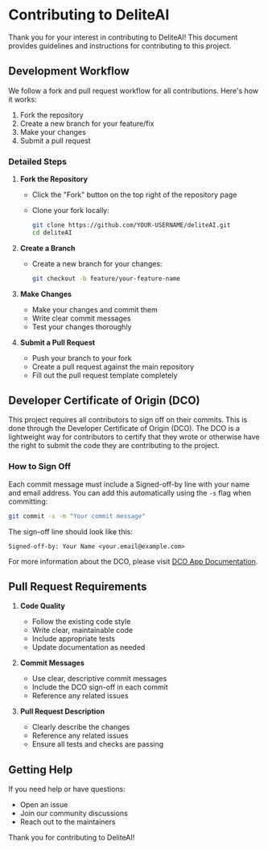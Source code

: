 <!-- DL_DOCS::WEBSITE_BLOCK_START
```{eval-rst}
:orphan:
```
DL_DOCS::WEBSITE_BLOCK_END -->

# Contributing to DeliteAI

Thank you for your interest in contributing to DeliteAI! This document provides guidelines and
instructions for contributing to this project.

## Development Workflow

We follow a fork and pull request workflow for all contributions. Here's how it works:

1. Fork the repository
2. Create a new branch for your feature/fix
3. Make your changes
4. Submit a pull request

### Detailed Steps

1. **Fork the Repository**
   - Click the "Fork" button on the top right of the repository page
   - Clone your fork locally:

     ```bash
     git clone https://github.com/YOUR-USERNAME/deliteAI.git
     cd deliteAI
     ```

2. **Create a Branch**
   - Create a new branch for your changes:

     ```bash
     git checkout -b feature/your-feature-name
     ```

3. **Make Changes**
   - Make your changes and commit them
   - Write clear commit messages
   - Test your changes thoroughly

4. **Submit a Pull Request**
   - Push your branch to your fork
   - Create a pull request against the main repository
   - Fill out the pull request template completely

## Developer Certificate of Origin (DCO)

This project requires all contributors to sign off on their commits. This is done through the
Developer Certificate of Origin (DCO). The DCO is a lightweight way for contributors to certify that
they wrote or otherwise have the right to submit the code they are contributing to the project.

### How to Sign Off

Each commit message must include a Signed-off-by line with your name and email address. You can add
this automatically using the `-s` flag when committing:

```bash
git commit -s -m "Your commit message"
```

The sign-off line should look like this:

```text
Signed-off-by: Your Name <your.email@example.com>
```

For more information about the DCO, please visit [DCO App Documentation](https://github.com/dcoapp/app#how-it-works).

## Pull Request Requirements

1. **Code Quality**
   - Follow the existing code style
   - Write clear, maintainable code
   - Include appropriate tests
   - Update documentation as needed

2. **Commit Messages**
   - Use clear, descriptive commit messages
   - Include the DCO sign-off in each commit
   - Reference any related issues

3. **Pull Request Description**
   - Clearly describe the changes
   - Reference any related issues
   - Ensure all tests and checks are passing

## Getting Help

If you need help or have questions:

- Open an issue
- Join our community discussions
- Reach out to the maintainers

Thank you for contributing to DeliteAI!
